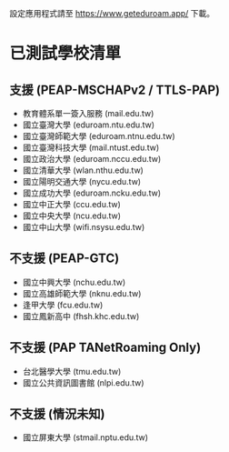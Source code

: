 設定應用程式請至 https://www.geteduroam.app/ 下載。
# 已測試學校清單
## 支援 (PEAP-MSCHAPv2 / TTLS-PAP)
- 教育體系單一簽入服務 (mail.edu.tw)
- 國立臺灣大學 (eduroam.ntu.edu.tw)
- 國立臺灣師範大學 (eduroam.ntnu.edu.tw)
- 國立臺灣科技大學 (mail.ntust.edu.tw)
- 國立政治大學 (eduroam.nccu.edu.tw)
- 國立清華大學 (wlan.nthu.edu.tw)
- 國立陽明交通大學 (nycu.edu.tw)
- 國立成功大學 (eduroam.ncku.edu.tw)
- 國立中正大學 (ccu.edu.tw)
- 國立中央大學 (ncu.edu.tw)
- 國立中山大學 (wifi.nsysu.edu.tw)
## 不支援 (PEAP-GTC)
- 國立中興大學 (nchu.edu.tw)
- 國立高雄師範大學 (nknu.edu.tw)
- 逢甲大學 (fcu.edu.tw)
- 國立鳳新高中 (fhsh.khc.edu.tw)
## 不支援 (PAP TANetRoaming Only)
- 台北醫學大學 (tmu.edu.tw)
- 國立公共資訊圖書館 (nlpi.edu.tw)
## 不支援 (情況未知)
- 國立屏東大學 (stmail.nptu.edu.tw)